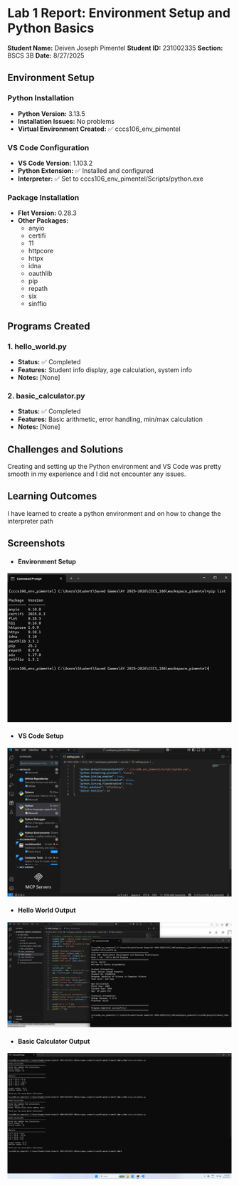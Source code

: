 # Lab 1 Report: Environment Setup and Python Basics

**Student Name:** Deiven Joseph Pimentel
**Student ID:** 231002335
**Section:** BSCS 3B
**Date:** 8/27/2025

## Environment Setup

### Python Installation
- **Python Version:** 3.13.5
- **Installation Issues:** No problems
- **Virtual Environment Created:** ✅ cccs106_env_pimentel

### VS Code Configuration
- **VS Code Version:** 1.103.2
- **Python Extension:** ✅ Installed and configured
- **Interpreter:** ✅ Set to cccs106_env_pimentel/Scripts/python.exe

### Package Installation
- **Flet Version:** 0.28.3
- **Other Packages:** 
  - anyio
  - certifi
  - 11
  - httpcore
  - httpx
  - idna
  - oauthlib
  - pip
  - repath
  - six
  - sinffio

## Programs Created

### 1. hello_world.py
- **Status:** ✅ Completed
- **Features:** Student info display, age calculation, system info
- **Notes:** [None]

### 2. basic_calculator.py
- **Status:** ✅ Completed
- **Features:** Basic arithmetic, error handling, min/max calculation
- **Notes:** [None]

## Challenges and Solutions

Creating and setting up the Python environment and VS Code was pretty smooth in my experience and I did not encounter any issues.

## Learning Outcomes

I have learned to create a python environment and on how to change the interpreter path

## Screenshots
- #### Environment Setup
 ![Environment Setup](lab1_screenshots/environment_setup.png)

- #### VS Code Setup
 ![VS Code Setup](lab1_screenshots/vscode_setup.png)

- #### Hello World Output
 ![Hello World Output](lab1_screenshots/hello_world_output.png)

- #### Basic Calculator Output
 ![Basic Calculator Output](lab1_screenshots/basic_calculator_output.png)
